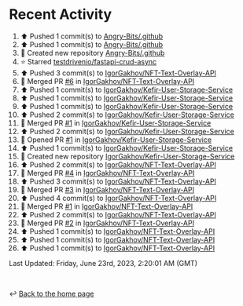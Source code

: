 # Recent Activity

<!--RECENT_ACTIVITY:start-->
1. ⬆️ Pushed 1 commit(s) to [Angry-Bits/.github](https://github.com/Angry-Bits/.github)<br>
2. ⬆️ Pushed 1 commit(s) to [Angry-Bits/.github](https://github.com/Angry-Bits/.github)<br>
3. 📔 Created new repository [Angry-Bits/.github](https://github.com/Angry-Bits/.github)<br>
4. ⭐ Starred [testdrivenio/fastapi-crud-async](https://github.com/testdrivenio/fastapi-crud-async)<br>
5. ⬆️ Pushed 3 commit(s) to [IgorGakhov/NFT-Text-Overlay-API](https://github.com/IgorGakhov/NFT-Text-Overlay-API)<br>
6. 🎉 Merged PR [#6](https://github.com/IgorGakhov/NFT-Text-Overlay-API/pull/6) in [IgorGakhov/NFT-Text-Overlay-API](https://github.com/IgorGakhov/NFT-Text-Overlay-API)<br>
7. ⬆️ Pushed 1 commit(s) to [IgorGakhov/Kefir-User-Storage-Service](https://github.com/IgorGakhov/Kefir-User-Storage-Service)<br>
8. ⬆️ Pushed 1 commit(s) to [IgorGakhov/Kefir-User-Storage-Service](https://github.com/IgorGakhov/Kefir-User-Storage-Service)<br>
9. ⬆️ Pushed 1 commit(s) to [IgorGakhov/Kefir-User-Storage-Service](https://github.com/IgorGakhov/Kefir-User-Storage-Service)<br>
10. ⬆️ Pushed 2 commit(s) to [IgorGakhov/Kefir-User-Storage-Service](https://github.com/IgorGakhov/Kefir-User-Storage-Service)<br>
11. 🎉 Merged PR [#1](https://github.com/IgorGakhov/Kefir-User-Storage-Service/pull/1) in [IgorGakhov/Kefir-User-Storage-Service](https://github.com/IgorGakhov/Kefir-User-Storage-Service)<br>
12. ⬆️ Pushed 2 commit(s) to [IgorGakhov/Kefir-User-Storage-Service](https://github.com/IgorGakhov/Kefir-User-Storage-Service)<br>
13. 💪 Opened PR [#1](https://github.com/IgorGakhov/Kefir-User-Storage-Service/pull/1) in [IgorGakhov/Kefir-User-Storage-Service](https://github.com/IgorGakhov/Kefir-User-Storage-Service)<br>
14. ⬆️ Pushed 1 commit(s) to [IgorGakhov/Kefir-User-Storage-Service](https://github.com/IgorGakhov/Kefir-User-Storage-Service)<br>
15. 📔 Created new repository [IgorGakhov/Kefir-User-Storage-Service](https://github.com/IgorGakhov/Kefir-User-Storage-Service)<br>
16. ⬆️ Pushed 2 commit(s) to [IgorGakhov/NFT-Text-Overlay-API](https://github.com/IgorGakhov/NFT-Text-Overlay-API)<br>
17. 🎉 Merged PR [#4](https://github.com/IgorGakhov/NFT-Text-Overlay-API/pull/4) in [IgorGakhov/NFT-Text-Overlay-API](https://github.com/IgorGakhov/NFT-Text-Overlay-API)<br>
18. ⬆️ Pushed 3 commit(s) to [IgorGakhov/NFT-Text-Overlay-API](https://github.com/IgorGakhov/NFT-Text-Overlay-API)<br>
19. 🎉 Merged PR [#3](https://github.com/IgorGakhov/NFT-Text-Overlay-API/pull/3) in [IgorGakhov/NFT-Text-Overlay-API](https://github.com/IgorGakhov/NFT-Text-Overlay-API)<br>
20. ⬆️ Pushed 4 commit(s) to [IgorGakhov/NFT-Text-Overlay-API](https://github.com/IgorGakhov/NFT-Text-Overlay-API)<br>
21. 🎉 Merged PR [#1](https://github.com/IgorGakhov/NFT-Text-Overlay-API/pull/1) in [IgorGakhov/NFT-Text-Overlay-API](https://github.com/IgorGakhov/NFT-Text-Overlay-API)<br>
22. ⬆️ Pushed 2 commit(s) to [IgorGakhov/NFT-Text-Overlay-API](https://github.com/IgorGakhov/NFT-Text-Overlay-API)<br>
23. 🎉 Merged PR [#2](https://github.com/IgorGakhov/NFT-Text-Overlay-API/pull/2) in [IgorGakhov/NFT-Text-Overlay-API](https://github.com/IgorGakhov/NFT-Text-Overlay-API)<br>
24. ⬆️ Pushed 1 commit(s) to [IgorGakhov/NFT-Text-Overlay-API](https://github.com/IgorGakhov/NFT-Text-Overlay-API)<br>
25. ⬆️ Pushed 1 commit(s) to [IgorGakhov/NFT-Text-Overlay-API](https://github.com/IgorGakhov/NFT-Text-Overlay-API)<br>
26. ⬆️ Pushed 1 commit(s) to [IgorGakhov/NFT-Text-Overlay-API](https://github.com/IgorGakhov/NFT-Text-Overlay-API)<br>
<!--RECENT_ACTIVITY:end-->

<!--RECENT_ACTIVITY:last_update-->
Last Updated: Friday, June 23rd, 2023, 2:20:01 AM (GMT)
<!--RECENT_ACTIVITY:last_update_end-->

<br>

↩️ [Back to the home page](/README.md)
